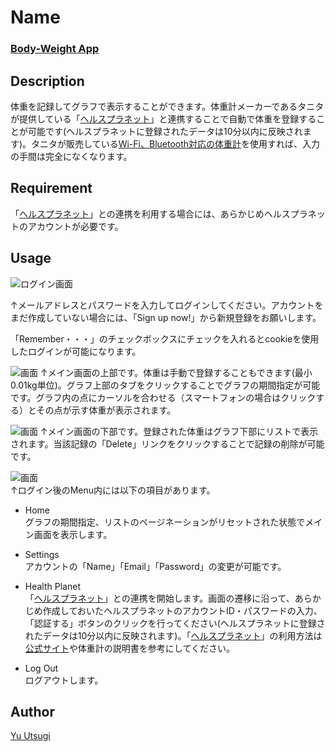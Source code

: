 Name
====

### [Body-Weight App](https://body-w.herokuapp.com/)

## Description
体重を記録してグラフで表示することができます。体重計メーカーであるタニタが提供している「[ヘルスプラネット](https://www.healthplanet.jp/)」と連携することで自動で体重を登録することが可能です(ヘルスプラネットに登録されたデータは10分以内に反映されます)。タニタが販売している[Wi-Fi、Bluetooth対応の体重計](https://www.healthplanet.jp/index.do#model)を使用すれば、入力の手間は完全になくなります。

## Requirement
「[ヘルスプラネット](https://www.healthplanet.jp/)」との連携を利用する場合には、あらかじめヘルスプラネットのアカウントが必要です。

## Usage
![ログイン画面](https://i.gyazo.com/4139cee149c06f6a1662f6a9d41d5fd8.png)

↑メールアドレスとパスワードを入力してログインしてください。アカウントをまだ作成していない場合には、「Sign up now!」から新規登録をお願いします。　　

「Remember・・・」のチェックボックスにチェックを入れるとcookieを使用したログインが可能になります。  

![画面](https://i.gyazo.com/1ff1566382a856b43a9e21e31e0e9ef8.png)
↑メイン画面の上部です。体重は手動で登録することもできます(最小0.01kg単位)。グラフ上部のタブをクリックすることでグラフの期間指定が可能です。グラフ内の点にカーソルを合わせる（スマートフォンの場合はクリックする）とその点が示す体重が表示されます。

![画面](https://i.gyazo.com/f3e705523fe241ad581be109a96761eb.png)
↑メイン画面の下部です。登録された体重はグラフ下部にリストで表示されます。当該記録の「Delete」リンクをクリックすることで記録の削除が可能です。

![画面](https://i.gyazo.com/18205d1ed8140d16a6580cc7677fda4c.png)  
↑ログイン後のMenu内には以下の項目があります。  
* Home  
グラフの期間指定、リストのページネーションがリセットされた状態でメイン画面を表示します。  

* Settings  
アカウントの「Name」「Email」「Password」の変更が可能です。

* Health Planet  
「[ヘルスプラネット](https://www.healthplanet.jp/)」との連携を開始します。画面の遷移に沿って、あらかじめ作成しておいたヘルスプラネットのアカウントID・パスワードの入力、「認証する」ボタンのクリックを行ってください(ヘルスプラネットに登録されたデータは10分以内に反映されます)。「[ヘルスプラネット](https://www.healthplanet.jp/)」の利用方法は[公式サイト](https://www.healthplanet.jp/index.do#service)や体重計の説明書を参考にしてください。

* Log Out  
ログアウトします。

## Author
[Yu Utsugi](https://twitter.com/YuUtsugi)
